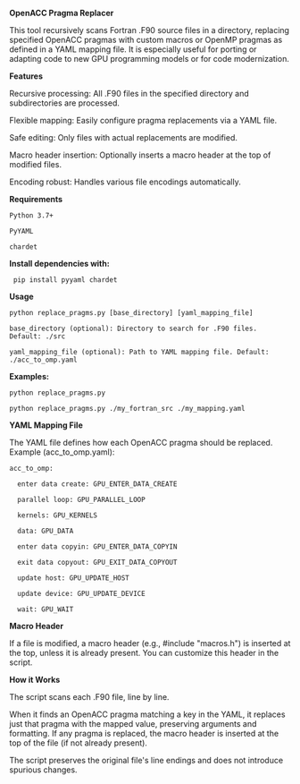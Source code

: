 **OpenACC Pragma Replacer**

This tool recursively scans Fortran .F90 source files in a directory, replacing specified OpenACC pragmas with custom macros or OpenMP pragmas as defined in a YAML mapping file. It is especially useful for porting or adapting code to new GPU programming models or for code modernization.

**Features**

Recursive processing: All .F90 files in the specified directory and subdirectories are processed.

Flexible mapping: Easily configure pragma replacements via a YAML file.

Safe editing: Only files with actual replacements are modified.

Macro header insertion: Optionally inserts a macro header at the top of modified files.

Encoding robust: Handles various file encodings automatically.

**Requirements**

    Python 3.7+
    
    PyYAML
    
    chardet
    

**Install dependencies with:**

     pip install pyyaml chardet
     
**Usage**

    python replace_pragms.py [base_directory] [yaml_mapping_file]
    
    base_directory (optional): Directory to search for .F90 files. Default: ./src
    
    yaml_mapping_file (optional): Path to YAML mapping file. Default: ./acc_to_omp.yaml
    

**Examples:**

    python replace_pragms.py
    
    python replace_pragms.py ./my_fortran_src ./my_mapping.yaml
    

**YAML Mapping File**

The YAML file defines how each OpenACC pragma should be replaced.
Example (acc_to_omp.yaml):

    acc_to_omp:
    
      enter data create: GPU_ENTER_DATA_CREATE
      
      parallel loop: GPU_PARALLEL_LOOP
      
      kernels: GPU_KERNELS
      
      data: GPU_DATA
      
      enter data copyin: GPU_ENTER_DATA_COPYIN
      
      exit data copyout: GPU_EXIT_DATA_COPYOUT
      
      update host: GPU_UPDATE_HOST
      
      update device: GPU_UPDATE_DEVICE
      
      wait: GPU_WAIT


**Macro Header**

If a file is modified, a macro header (e.g., #include "macros.h") is inserted at the top, unless it is already present. You can customize this header in the script.


**How it Works**

The script scans each .F90 file, line by line.

When it finds an OpenACC pragma matching a key in the YAML, it replaces just that pragma with the mapped value, preserving arguments and formatting.
If any pragma is replaced, the macro header is inserted at the top of the file (if not already present).

The script preserves the original file's line endings and does not introduce spurious changes.

